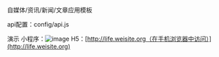 自媒体/资讯/新闻/文章应用模板

api配置：config/api.js

演示
小程序：![image](https://img.bianchengxiaozhan.com/app/life-qrcode.jpg)
H5：[http://life.weisite.org（在手机浏览器中访问）](http://life.weisite.org)

